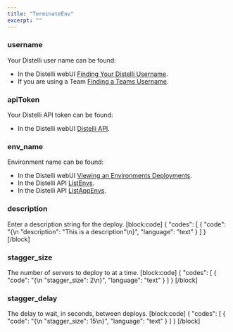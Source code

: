 ```yaml
---
title: "TerminateEnv"
excerpt: ""
---
```

### username

Your Distelli user name can be found:
* In the Distelli webUI [Finding Your Distelli Username](doc:finding-your-distelli-username).
* If you are using a Team [Finding a Teams Username](doc:finding-a-teams-distelli-username).

### apiToken

Your Distelli API token can be found:
* In the Distelli webUI [Distelli API](doc:distelli-api).

### env_name

Environment name can be found:
* In the Distelli webUI [Viewing an Environments Deployments](doc:viewing-an-environments-deployments).
* In the Distelli API [ListEnvs](doc:listenvs).
* In the Distelli API [ListAppEnvs](doc:listappenvs).

### description

Enter a description string for the deploy.
[block:code]
{
  "codes": [
    {
      "code": "{\n    \"description\": \"This is a description\"\n}",
      "language": "text"
    }
  ]
}
[/block]
### stagger_size

The number of servers to deploy to at a time.
[block:code]
{
  "codes": [
    {
      "code": "{\n    \"stagger_size\": 2\n}",
      "language": "text"
    }
  ]
}
[/block]
### stagger_delay

The delay to wait, in seconds, between deploys.
[block:code]
{
  "codes": [
    {
      "code": "{\n    \"stagger_size\": 15\n}",
      "language": "text"
    }
  ]
}
[/block]